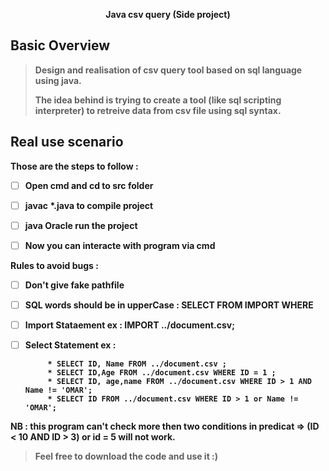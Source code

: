 
<p align="center"></p>
<p align="center" text> <b>Java csv query (Side project)</p>



## Basic Overview

> Design and realisation of csv query tool based on sql language using java.
>
> The idea behind is trying to create a tool (like sql scripting interpreter) to retreive data from csv file using sql syntax.


## Real use scenario
Those are the steps to follow :

 - [ ] Open cmd and cd to  src folder
 
 - [ ] javac *.java to compile project
 - [ ] java Oracle run the project
 - [ ] Now you can interacte with program via cmd

Rules to avoid bugs :
   
 - [ ] Don't give fake pathfile
 - [ ] SQL words should be in upperCase : SELECT FROM IMPORT WHERE
 - [ ] Import Stataement ex : IMPORT ../document.csv;
 - [ ] Select Statement ex :

           
            * SELECT ID, Name FROM ../document.csv ;
            * SELECT ID,Age FROM ../document.csv WHERE ID = 1 ;
            * SELECT ID, age,name FROM ../document.csv WHERE ID > 1 AND Name != 'OMAR';
            * SELECT ID FROM ../document.csv WHERE ID > 1 or Name != 'OMAR';
NB : this program can't check more then two conditions in predicat => (ID < 10 AND ID > 3) or id = 5 will not work.

    

> Feel free to download the code and use it :)

          
